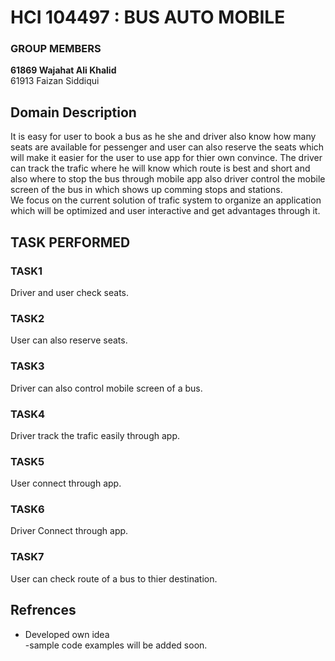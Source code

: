 
# HCI 104497 : BUS AUTO MOBILE 

### GROUP MEMBERS
**61869 Wajahat Ali Khalid** <br/>
61913 Faizan Siddiqui  
 
## Domain Description ##
It is easy for user to book a bus as he she and driver also know how many seats are available for pessenger and user can also reserve the seats which will make it easier for the user to use app for thier own convince. The driver can track the trafic where he will know which route is best and short and also where to stop the bus through mobile app also driver control the mobile screen of the bus in which shows up comming stops and stations.<br/>
We focus on the current solution of trafic system to organize an application which will be optimized and user interactive and get advantages through it.

## TASK PERFORMED ##

### TASK1 ###
 Driver and user check seats.<br/>
### TASK2 ###
User can also reserve seats.<br/>
### TASK3 ###
Driver can also control mobile screen of a bus.<br/>
### TASK4 ###
Driver track the trafic easily through app.<br/>
### TASK5 ###
User connect through app. <br/>
### TASK6 ###
Driver Connect through app.<br/>
### TASK7 ###
User can check route of a bus to thier destination.<br/>

## Refrences
  - Developed own idea <br/>
  -sample code examples will be added soon.


